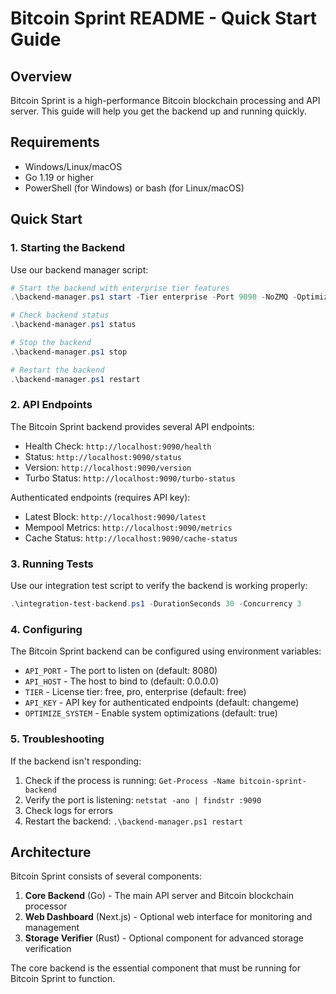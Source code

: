 # Bitcoin Sprint README - Quick Start Guide

## Overview
Bitcoin Sprint is a high-performance Bitcoin blockchain processing and API server. This guide will help you get the backend up and running quickly.

## Requirements
- Windows/Linux/macOS
- Go 1.19 or higher
- PowerShell (for Windows) or bash (for Linux/macOS)

## Quick Start

### 1. Starting the Backend
Use our backend manager script:

```powershell
# Start the backend with enterprise tier features
.\backend-manager.ps1 start -Tier enterprise -Port 9090 -NoZMQ -Optimized

# Check backend status
.\backend-manager.ps1 status

# Stop the backend
.\backend-manager.ps1 stop

# Restart the backend
.\backend-manager.ps1 restart
```

### 2. API Endpoints
The Bitcoin Sprint backend provides several API endpoints:

- Health Check: `http://localhost:9090/health`
- Status: `http://localhost:9090/status`
- Version: `http://localhost:9090/version`
- Turbo Status: `http://localhost:9090/turbo-status`

Authenticated endpoints (requires API key):
- Latest Block: `http://localhost:9090/latest`
- Mempool Metrics: `http://localhost:9090/metrics`
- Cache Status: `http://localhost:9090/cache-status`

### 3. Running Tests
Use our integration test script to verify the backend is working properly:

```powershell
.\integration-test-backend.ps1 -DurationSeconds 30 -Concurrency 3
```

### 4. Configuring
The Bitcoin Sprint backend can be configured using environment variables:

- `API_PORT` - The port to listen on (default: 8080)
- `API_HOST` - The host to bind to (default: 0.0.0.0)
- `TIER` - License tier: free, pro, enterprise (default: free)
- `API_KEY` - API key for authenticated endpoints (default: changeme)
- `OPTIMIZE_SYSTEM` - Enable system optimizations (default: true)

### 5. Troubleshooting
If the backend isn't responding:

1. Check if the process is running: `Get-Process -Name bitcoin-sprint-backend`
2. Verify the port is listening: `netstat -ano | findstr :9090`
3. Check logs for errors
4. Restart the backend: `.\backend-manager.ps1 restart`

## Architecture

Bitcoin Sprint consists of several components:

1. **Core Backend** (Go) - The main API server and Bitcoin blockchain processor
2. **Web Dashboard** (Next.js) - Optional web interface for monitoring and management
3. **Storage Verifier** (Rust) - Optional component for advanced storage verification

The core backend is the essential component that must be running for Bitcoin Sprint to function.
